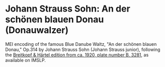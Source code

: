 # Johann Strauss Sohn: An der schönen blauen Donau (Donauwalzer)

MEI encoding of the famous Blue Danube Waltz, "An der schönen blauen Donau," Op.314 by Johann Strauss Sohn (Johann Strauss junior), following the [Breitkopf & Härtel edition from ca. 1920, plate number B. 3281](https://imslp.org/wiki/Special:ReverseLookup/17764), as available on IMSLP.
